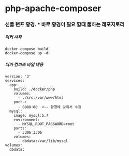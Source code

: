 # php-apache-composer
### 신플 랜프 황경. * 바로 황경이 필요 할때 풀하는 래포지토리


##### 더커 시작
```
docker-compose build
docker-compose up -d
```

##### 더카 컴퍼즈 바일 네용
```
version: '3'
services:
  app:
    build: ./docker/php
    volumes:
      - ./src:/var/www/html
    ports:
      - 8888:80  <-- 활경에 맞춰서 수정 
  mysql:
    image: mysql:5.7
    environment:
      - MYSQL_ROOT_PASSWORD=root
    ports:
      - 3306:3306
    volumes:
      - dbdata:/var/lib/mysql
volumes:
  dbdata:
```
